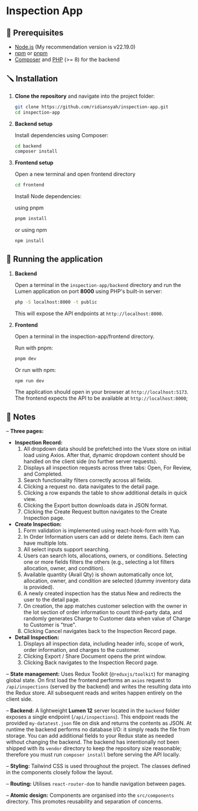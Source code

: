 # Inspection App

## 🧰 Prerequisites

- [Node.js](https://nodejs.org/) (My recommendation version is v22.19.0)
- [npm](https://www.npmjs.com/) or [pnpm](https://pnpm.io/)
- [Composer](https://getcomposer.org/) and [PHP](https://www.php.net/) (>= 8) for the backend

## 🪛 Installation

1. **Clone the repository** and navigate into the project folder:

   ```sh
   git clone https://github.com/ridiansyah/inspection-app.git
   cd inspection-app
   ```

2. **Backend setup**

   Install dependencies using Composer:

   ```sh
   cd backend
   composer install
   ```

3. **Frontend setup**

   Open a new terminal and open frontend directory

   ```sh
   cd frontend
   ```

   Install Node dependencies:

   using pnpm

   ```sh
   pnpm install
   ```

   or using npm

   ```sh
   npm install
   ```

## 🚀 Running the application

1. **Backend**

   Open a terminal in the `inspection-app/backend` directory and run the Lumen application on port **8000** using PHP's built-in server:

   ```sh
   php -S localhost:8000 -t public
   ```

   This will expose the API endpoints at `http://localhost:8000`.

2. **Frontend**

   Open a terminal in the inspection-app/frontend directory.

   Run with pnpm:

   ```sh
   pnpm dev
   ```

   Or run with npm:

   ```sh
   npm run dev
   ```

   The application should open in your browser at `http://localhost:5173`. The frontend expects the API to be available at `http://localhost:8000`;

## 📝 Notes

– **Three pages:**

- **Inspection Record:**
  1. All dropdown data should be prefetched into the Vuex store on initial load using Axios. After that, dynamic dropdown content should be handled on the client side (no further server requests).
  2. Displays all inspection requests across three tabs: Open, For Review, and Completed.
  3. Search functionality filters correctly across all fields.
  4. Clicking a request no. data navigates to the detail page.
  5. Clicking a row expands the table to show additional details in quick view.
  6. Clicking the Export button downloads data in JSON format.
  7. Clicking the Create Request button navigates to the Create Inspection page.
- **Create Inspection:**
  1. Form validation is implemented using react-hook-form with Yup.
  2. In Order Information users can add or delete items. Each item can have multiple lots.
  3. All select inputs support searching.
  4. Users can search lots, allocations, owners, or conditions. Selecting one or more fields filters the others (e.g., selecting a lot filters allocation, owner, and condition).
  5. Available quantity (Avail Qty) is shown automatically once lot, allocation, owner, and condition are selected (dummy inventory data is provided).
  6. A newly created inspection has the status New and redirects the user to the detail page.
  7. On creation, the app matches customer selection with the owner in the lot section of order information to count third-party data, and randomly generates Charge to Customer data when value of Charge to Customer is "true".
  8. Clicking Cancel navigates back to the Inspection Record page.
- **Detail Inspection:**
  1. Displays all inspection data, including header info, scope of work, order information, and charges to the customer.
  2. Clicking Export / Share Document opens the print window.
  3. Clicking Back navigates to the Inspection Record page.

– **State management:** Uses Redux Toolkit (`@reduxjs/toolkit`) for managing global state. On first load the frontend performs an `axios` request to `/api/inspections` (served by the backend) and writes the resulting data into the Redux store. All subsequent reads and writes happen entirely on the client side.

– **Backend:** A lightweight **Lumen 12** server located in the `backend` folder exposes a single endpoint (`/api/inspections`). This endpoint reads the provided `my‑datatest.json` file on disk and returns the contents as JSON. At runtime the backend performs no database I/O: it simply reads the file from storage. You can add additional fields to your Redux state as needed without changing the backend. The backend has intentionally not been shipped with its `vendor` directory to keep the repository size reasonable; therefore you must run `composer install` before serving the API locally.

– **Styling:** Tailwind CSS is used throughout the project. The classes defined in the components closely follow the layout.

– **Routing:** Utilises `react-router-dom` to handle navigation between pages.

– **Atomic design:** Components are organised into the `src/components` directory. This promotes reusability and separation of concerns.
